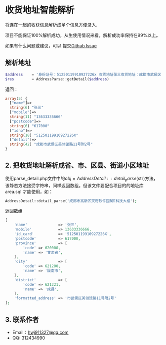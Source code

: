 # 收货地址智能解析

将连在一起的收获信息解析成单个信息方便录入.

项目不能保证100%解析成功，从生使用情况来看，解析成功率保持在99%以上。

如果有什么问题或建议，可以
提交[Github Issue](https://github.com/hwj911327/address-parse/issues)

## 解析地址 

```php
$address    = '身份证号：51250119910927226x 收货地址张三收货地址：成都市武侯区美领馆路11号附2号 617000  136-3333-6666 ';
$res        = AddressParse::getDetail($address)
```

返回：
```php
array(5) {
  ["name"]=>
  string(6) "张三"
  ["mobile"]=>
  string(11) "13633336666"
  ["postcode"]=>
  string(6) "617000"
  ["idno"]=>
  string(18) "51250119910927226X"
  ["detail"]=>
  string(42) "成都市武侯区美领馆路11号附2号"
}
```


## 2. 把收货地址解析成省、市、区县、街道小区地址
使用parse_detail.php文件中的$obj = AddressDetail::detail_parse($str)方法，该静态方法接受字符串，同样返回数组。但该文件要配合项目的的地址库 area.sql 才能使用，如：
```php
AddressDetail::detail_parse('成都市高新区天府软件园B区科技大楼');
```

返回数组
```php
[
    'name'              => '张三',
    'mobile'            => 13633336666,
    'id_card'           => '51250119910927226X',
    'postcode'          => 617000,
    'province'          => [
        'code' => 620000,
        'name' => '甘肃省',
    ],
    'city'              => [
        'code' => 621200,
        'name' => '陇南市',
    ],
    'district'          => [
        'code' => 621221,
        'name' => '成县',
    ],
    'formatted_address' => '市武侯区美领馆路11号附2号'
];
```

## 3. 联系作者
* Email：hwj911327@qq.com
* QQ: 312434990
